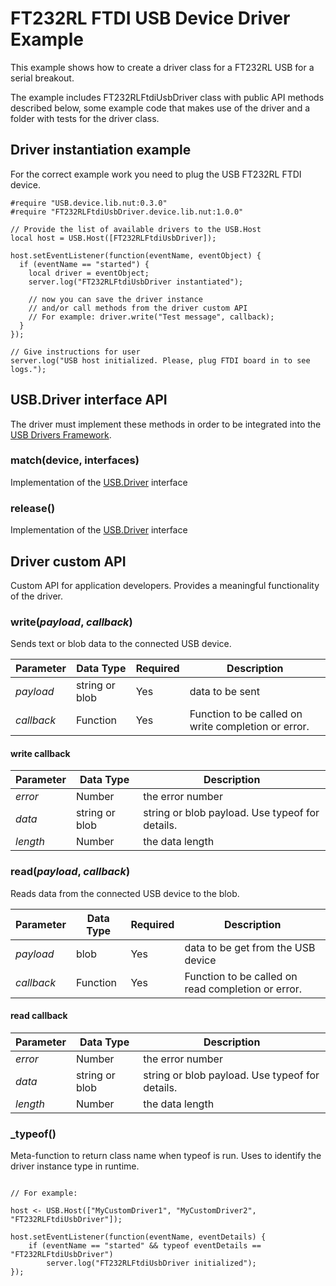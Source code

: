 # FT232RL FTDI USB Device Driver Example

This example shows how to create a driver class for a FT232RL USB for a serial breakout.

The example includes FT232RLFtdiUsbDriver class with public API methods described below, some example code that makes use of the driver and a folder with tests for the driver class.

## Driver instantiation example

For the correct example work you need to plug the USB FT232RL FTDI device.

```squirrel
#require "USB.device.lib.nut:0.3.0"
#require "FT232RLFtdiUsbDriver.device.lib.nut:1.0.0"

// Provide the list of available drivers to the USB.Host
local host = USB.Host([FT232RLFtdiUsbDriver]);

host.setEventListener(function(eventName, eventObject) {
  if (eventName == "started") {
    local driver = eventObject;
    server.log("FT232RLFtdiUsbDriver instantiated");

    // now you can save the driver instance
    // and/or call methods from the driver custom API
    // For example: driver.write("Test message", callback);
  }
});

// Give instructions for user
server.log("USB host initialized. Please, plug FTDI board in to see logs.");
```

## USB.Driver interface API

The driver must implement these methods in order to be integrated into the [USB Drivers Framework](https://github.com/nobitlost/Usb/blob/CSE-433/README.md).

### match(device, interfaces)

Implementation of the [USB.Driver](https://github.com/nobitlost/Usb/blob/CSE-433/README.md#matchdeviceobject-interfaces) interface

### release()

Implementation of the [USB.Driver](https://github.com/nobitlost/Usb/blob/CSE-433/README.md#matchdeviceobject-interfaces) interface

## Driver custom API

Custom API for application developers. Provides a meaningful functionality of the driver.

### write(*payload*, *callback*)

Sends text or blob data to the connected USB device.

| Parameter   | Data Type | Required | Description |
| ----------- | --------- | -------- | ----------- |
| *payload*   | string or blob  | Yes | data to be sent |
| *callback*  | Function  | Yes      | Function to be called on write completion or error. |

#### write callback

| Parameter   | Data Type | Description |
| ----------- | --------- | ----------- |
| *error*   | Number  | the error number |
| *data*  | string or blob  | string or blob payload. Use typeof for details. |
| *length*  | Number  | the data length |


### read(*payload*, *callback*)

Reads data from the connected USB device to the blob.

| Parameter   | Data Type | Required | Description |
| ----------- | --------- | -------- | ----------- |
| *payload*   | blob      | Yes      | data to be get from the USB device |
| *callback*  | Function  | Yes      | Function to be called on read completion or error. |


#### read callback

| Parameter   | Data Type | Description |
| ----------- | --------- | ----------- |
| *error*   | Number  | the error number |
| *data*  | string or blob  | string or blob payload. Use typeof for details. |
| *length*  | Number  | the data length |


### _typeof()

Meta-function to return class name when typeof <instance> is run. Uses to identify the driver instance type in runtime.

```squirrel

// For example:

host <- USB.Host(["MyCustomDriver1", "MyCustomDriver2", "FT232RLFtdiUsbDriver"]);

host.setEventListener(function(eventName, eventDetails) {
    if (eventName == "started" && typeof eventDetails == "FT232RLFtdiUsbDriver")
        server.log("FT232RLFtdiUsbDriver initialized");
});

```
